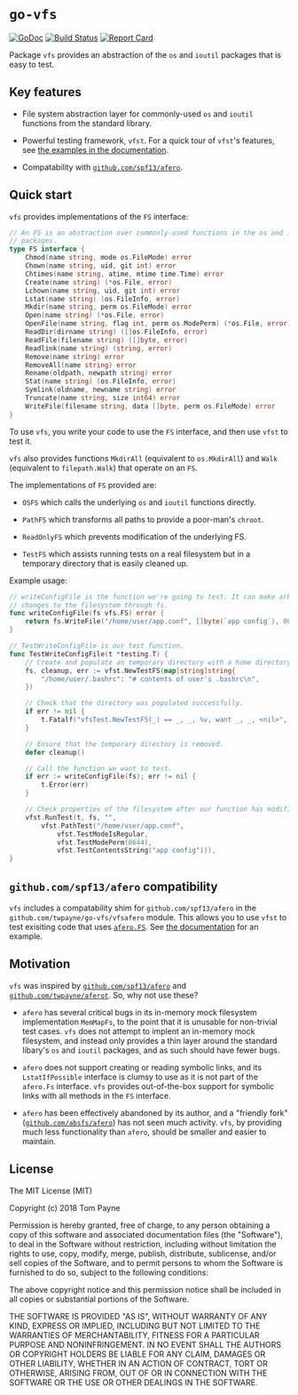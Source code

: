 # `go-vfs`

[![GoDoc](https://godoc.org/github.com/twpayne/go-vfs?status.svg)](https://godoc.org/github.com/twpayne/go-vfs)
[![Build Status](https://travis-ci.org/twpayne/go-vfs.svg?branch=master)](https://travis-ci.org/twpayne/go-vfs)
[![Report Card](https://goreportcard.com/badge/github.com/twpayne/go-vfs)](https://goreportcard.com/report/github.com/twpayne/go-vfs)

Package `vfs` provides an abstraction of the `os` and `ioutil` packages that is
easy to test.

## Key features

 * File system abstraction layer for commonly-used `os` and `ioutil` functions
   from the standard library.

 * Powerful testing framework, `vfst`. For a quick tour of `vfst`'s features,
   see [the examples in the
documentation](https://godoc.org/github.com/twpayne/go-vfs/vfst#pkg-examples).

 * Compatability with [`github.com/spf13/afero`](https://github.com/spf13/afero).

## Quick start

`vfs` provides implementations of the `FS` interface:

```go
// An FS is an abstraction over commonly-used functions in the os and ioutil
// packages.
type FS interface {
    Chmod(name string, mode os.FileMode) error
    Chown(name string, uid, git int) error
    Chtimes(name string, atime, mtime time.Time) error
    Create(name string) (*os.File, error)
    Lchown(name string, uid, git int) error
    Lstat(name string) (os.FileInfo, error)
    Mkdir(name string, perm os.FileMode) error
    Open(name string) (*os.File, error)
    OpenFile(name string, flag int, perm os.ModePerm) (*os.File, error)
    ReadDir(dirname string) ([]os.FileInfo, error)
    ReadFile(filename string) ([]byte, error)
    Readlink(name string) (string, error)
    Remove(name string) error
    RemoveAll(name string) error
    Rename(oldpath, newpath string) error
    Stat(name string) (os.FileInfo, error)
    Symlink(oldname, newname string) error
    Truncate(name string, size int64) error
    WriteFile(filename string, data []byte, perm os.FileMode) error
}
```

To use `vfs`, you write your code to use the `FS` interface, and then use
`vfst` to test it.

`vfs` also provides functions `MkdirAll` (equivalent to `os.MkdirAll`) and
`Walk` (equivalent to `filepath.Walk`) that operate on an `FS`.

The implementations of `FS` provided are:

 * `OSFS` which calls the underlying `os` and `ioutil` functions directly.

 * `PathFS` which transforms all paths to provide a poor-man's `chroot`.

 * `ReadOnlyFS` which prevents modification of the underlying FS.

 * `TestFS` which assists running tests on a real filesystem but in a temporary
   directory that is easily cleaned up.

Example usage:

```go
// writeConfigFile is the function we're going to test. It can make arbitrary
// changes to the filesystem through fs.
func writeConfigFile(fs vfs.FS) error {
    return fs.WriteFile("/home/user/app.conf", []byte(`app config`), 0644)
}

// TestWriteConfigFile is our test function.
func TestWriteConfigFile(t *testing.T) {
    // Create and populate an temporary directory with a home directory.
    fs, cleanup, err := vfst.NewTestFS(map[string]string{
        "/home/user/.bashrc": "# contents of user's .bashrc\n",
    })

    // Check that the directory was populated successfully.
    if err != nil {
        t.Fatalf("vfsTest.NewTestFS(_) == _, _, %v, want _, _, <nil>", err)
    }

    // Ensure that the temporary directory is removed.
    defer cleanup()

    // Call the function we want to test.
    if err := writeConfigFile(fs); err != nil {
        t.Error(err)
    }

    // Check properties of the filesystem after our function has modified it.
    vfst.RunTest(t, fs, "",
        vfst.PathTest("/home/user/app.conf",
            vfst.TestModeIsRegular,
            vfst.TestModePerm(0644),
            vfst.TestContentsString("app config"))),
}
```


## `github.com/spf13/afero` compatibility

`vfs` includes a compatability shim for `github.com/spf13/afero` in the
`github.com/twpayne/go-vfs/vfsafero` module. This allows you to use `vfst` to
test exisiting code that uses
[`afero.FS`](https://godoc.org/github.com/absfs/afero#Fs). See [the
documentation](https://godoc.org/github.com/twpayne/go-vfs/vfsafero) for an
example.


## Motivation

`vfs` was inspired by
[`github.com/spf13/afero`](https://github.com/spf13/afero) and
[`github.com/twpayne/aferot`](https://github.com/twpayne/aferot). So, why not
use these?

 * `afero` has several critical bugs in its in-memory mock filesystem
   implementation `MemMapFs`, to the point that it is unusable for non-trivial
test cases.  `vfs` does not attempt to implent an in-memory mock filesystem,
and instead only provides a thin layer around the standard libary's `os` and
`ioutil` packages, and as such should have fewer bugs.

 * `afero` does not support creating or reading symbolic links, and its
   `LstatIfPossible` interface is clumsy to use as it is not part of the
`afero.Fs` interface. `vfs` provides out-of-the-box support for symbolic links
with all methods in the `FS` interface.

 * `afero` has been effectively abandoned by its author, and a "friendly fork"
   ([`github.com/absfs/afero`](https://github.com/absfs/afero)) has not seen
much activity. `vfs`, by providing much less functionality than `afero`, should
be smaller and easier to maintain.


## License

The MIT License (MIT)

Copyright (c) 2018 Tom Payne

Permission is hereby granted, free of charge, to any person obtaining a copy of
this software and associated documentation files (the "Software"), to deal in
the Software without restriction, including without limitation the rights to
use, copy, modify, merge, publish, distribute, sublicense, and/or sell copies
of the Software, and to permit persons to whom the Software is furnished to do
so, subject to the following conditions:

The above copyright notice and this permission notice shall be included in all
copies or substantial portions of the Software.

THE SOFTWARE IS PROVIDED "AS IS", WITHOUT WARRANTY OF ANY KIND, EXPRESS OR
IMPLIED, INCLUDING BUT NOT LIMITED TO THE WARRANTIES OF MERCHANTABILITY,
FITNESS FOR A PARTICULAR PURPOSE AND NONINFRINGEMENT. IN NO EVENT SHALL THE
AUTHORS OR COPYRIGHT HOLDERS BE LIABLE FOR ANY CLAIM, DAMAGES OR OTHER
LIABILITY, WHETHER IN AN ACTION OF CONTRACT, TORT OR OTHERWISE, ARISING FROM,
OUT OF OR IN CONNECTION WITH THE SOFTWARE OR THE USE OR OTHER DEALINGS IN THE
SOFTWARE.
